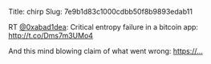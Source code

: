 Title: chirp
Slug: 7e9b1d83c1000cdbb50f8b9893edab11

RT <a href="http://twitter.com/0xabad1dea">@0xabad1dea</a>: Critical entropy failure in a bitcoin app: <a href="http://t.co/Dms7m3UMo4">http://t.co/Dms7m3UMo4</a>

And this mind blowing claim of what went wrong: <a href="https://…">https://…</a>
